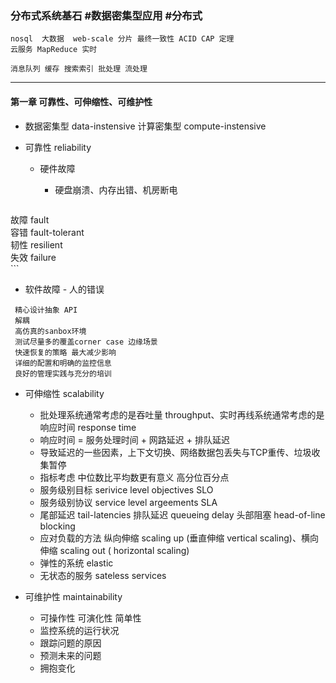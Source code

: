 ### 分布式系统基石 #数据密集型应用  #分布式

```  
nosql  大数据  web-scale 分片 最终一致性 ACID CAP 定理  
云服务 MapReduce 实时  
  
消息队列 缓存 搜索索引 批处理 流处理  
```  
  
----  
  
#### 第一章 可靠性、可伸缩性、可维护性  
  
- 数据密集型 data-instensive 计算密集型 compute-instensive  
  
- 可靠性 reliability  
  
  - 硬件故障  
    - 硬盘崩溃、内存出错、机房断电  
  
     ```  
 故障 fault  
  容错 fault-tolerant  
  韧性 resilient  
  失效 failure  
     ```  
  
 - 软件故障 - 人的错误  
 ``` 如何减少：  
  精心设计抽象 API  
  解耦  
  高仿真的sanbox环境  
  测试尽量多的覆盖corner case 边缘场景  
  快速恢复的策略 最大减少影响  
  详细的配置和明确的监控信息  
  良好的管理实践与充分的培训  
   ```  
  
    
- 可伸缩性 scalability  
  
  - 批处理系统通常考虑的是吞吐量 throughput、实时再线系统通常考虑的是响应时间 response time  
  - 响应时间  = 服务处理时间 + 网路延迟 + 排队延迟  
  - 导致延迟的一些因素，上下文切换、网络数据包丢失与TCP重传、垃圾收集暂停  
  - 指标考虑 中位数比平均数更有意义 高分位百分点  
  - 服务级别目标 serivice level objectives SLO  
  - 服务级别协议 service level argeements SLA  
  - 尾部延迟 tail-latencies 排队延迟 queueing delay 头部阻塞 head-of-line blocking  
  - 应对负载的方法 纵向伸缩 scaling up (垂直伸缩 vertical scaling)、横向伸缩 scaling out ( horizontal scaling)  
  - 弹性的系统 elastic   
  - 无状态的服务 sateless services  
  
- 可维护性 maintainability  
  
  - 可操作性 可演化性 简单性   
  - 监控系统的运行状况  
  - 跟踪问题的原因  
  - 预测未来的问题  
  - 拥抱变化